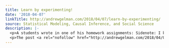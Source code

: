 ```yaml
---
title: Learn by experimenting!
date: '2018-04-07'
linkTitle: http://andrewgelman.com/2018/04/07/learn-by-experimenting/
source: Statistical Modeling, Causal Inference, and Social Science
description: |-
  <p>A students wrote in one of his homework assignments: Sidenote: I know some people say you’re not supposed to use loops in R, but I’ve never been totally sure why this is (a speed thing?). My first computer language was Java, so my inclination is to think in loops before using some of the other [&#8230;]</p>
  <p>The post <a rel="nofollow" href="http://andrewgelman.com/2018/04/07/learn-by-experimenting/">Learn by experimenting!</a> appeared first on <a rel="nofollow" href="http://andrewgelman.co
---
```

